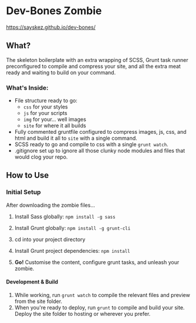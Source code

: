 # Dev-Bones Zombie
https://sayskez.github.io/dev-bones/

## What?
The skeleton boilerplate with an extra wrapping of SCSS, Grunt task runner preconfigured to compile and compress your site, and all the extra meat ready and waiting to build on your command.

### What's Inside:
- File structure ready to go:
  - `css` for your styles
  - `js` for your scripts
  - `img` for your... well images
  - `site` for where it all builds
- Fully commented gruntfile configured to compress images, js, css, and html and build it all to `site` with a single command.
- SCSS ready to go and compile to css with a single `grunt watch`.
- .gitignore set up to ignore all those clunky node modules and files that would clog your repo.

## How to Use

### Initial Setup
After downloading the zombie files...

1. Install Sass globally: `npm install -g sass`

2. Install Grunt globally: `npm install -g grunt-cli`

3. cd into your project directory

4. Install Grunt project dependencies: `npm install`

5. **Go!** Customise the content, configure grunt tasks, and unleash your zombie.

#### Development & Build
1. While working, run `grunt watch` to compile the relevant files and preview from the site folder.
2. When you're ready to deploy, run `grunt` to compile and build your site. Deploy the site folder to hosting or wherever you prefer.